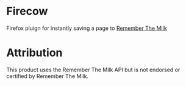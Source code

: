 # Firecow
Firefox pluign for instantly saving a page to [Remember The Milk](https://www.rememberthemilk.com/)

# Attribution
This product uses the Remember The Milk API but is not endorsed or certified by Remember The Milk.
